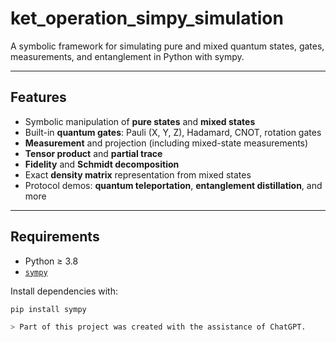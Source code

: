# ket_operation_simpy_simulation
A symbolic framework for simulating pure and mixed quantum states, gates, measurements, and entanglement in Python with sympy.

---

## Features

- Symbolic manipulation of **pure states** and **mixed states**
- Built-in **quantum gates**: Pauli (X, Y, Z), Hadamard, CNOT, rotation gates
- **Measurement** and projection (including mixed-state measurements)
- **Tensor product** and **partial trace**
- **Fidelity** and **Schmidt decomposition**
- Exact **density matrix** representation from mixed states
- Protocol demos: **quantum teleportation**, **entanglement distillation**, and more

---

## Requirements

- Python ≥ 3.8
- [`sympy`](https://www.sympy.org/)

Install dependencies with:

```bash
pip install sympy

> Part of this project was created with the assistance of ChatGPT.
